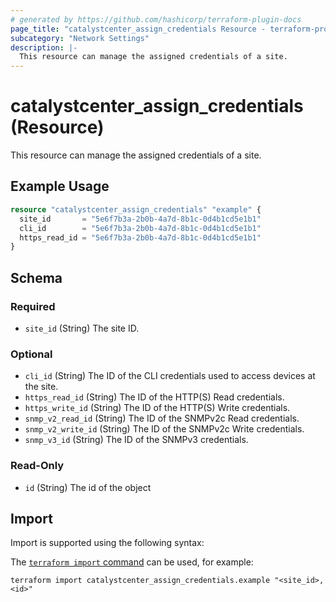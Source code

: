 ```yaml
---
# generated by https://github.com/hashicorp/terraform-plugin-docs
page_title: "catalystcenter_assign_credentials Resource - terraform-provider-catalystcenter"
subcategory: "Network Settings"
description: |-
  This resource can manage the assigned credentials of a site.
---
```


# catalystcenter_assign_credentials (Resource)

This resource can manage the assigned credentials of a site.

## Example Usage

```terraform
resource "catalystcenter_assign_credentials" "example" {
  site_id       = "5e6f7b3a-2b0b-4a7d-8b1c-0d4b1cd5e1b1"
  cli_id        = "5e6f7b3a-2b0b-4a7d-8b1c-0d4b1cd5e1b1"
  https_read_id = "5e6f7b3a-2b0b-4a7d-8b1c-0d4b1cd5e1b1"
}
```

<!-- schema generated by tfplugindocs -->
## Schema

### Required

- `site_id` (String) The site ID.

### Optional

- `cli_id` (String) The ID of the CLI credentials used to access devices at the site.
- `https_read_id` (String) The ID of the HTTP(S) Read credentials.
- `https_write_id` (String) The ID of the HTTP(S) Write credentials.
- `snmp_v2_read_id` (String) The ID of the SNMPv2c Read credentials.
- `snmp_v2_write_id` (String) The ID of the SNMPv2c Write credentials.
- `snmp_v3_id` (String) The ID of the SNMPv3 credentials.

### Read-Only

- `id` (String) The id of the object

## Import

Import is supported using the following syntax:

The [`terraform import` command](https://developer.hashicorp.com/terraform/cli/commands/import) can be used, for example:

```shell
terraform import catalystcenter_assign_credentials.example "<site_id>,<id>"
```
